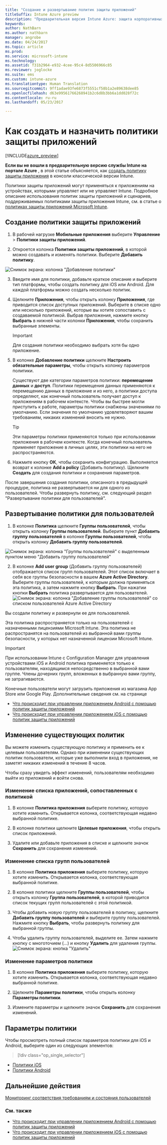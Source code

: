 ```yaml
---
title: "Создание и развертывание политик защиты приложений"
titleSuffix: Intune Azure preview
description: "Предварительная версия Intune Azure: защита корпоративных данных, используемых в управляемых приложениях, с помощью политик защиты приложений Intune."
keywords: 
author: NathBarn
ms.author: nathbarn
manager: angrobe
ms.date: 04/24/2017
ms.topic: article
ms.prod: 
ms.service: microsoft-intune
ms.technology: 
ms.assetid: f31b2964-e932-4cee-95c4-8d5506966c85
ms.reviewer: joglocke
ms.suite: ems
ms.custom: intune-azure
ms.translationtype: Human Translation
ms.sourcegitcommit: 9ff1adae93fe6873f5551cf58b1a2e89638dee85
ms.openlocfilehash: d63e99561766268941b2c6d8b3bb6a1dd028f72c
ms.contentlocale: ru-ru
ms.lasthandoff: 05/23/2017

---
```


# <a name="how-to-create-and-assign-app-protection-policies"></a>Как создать и назначить политики защиты приложений

[!INCLUDE[azure_preview](./includes/azure_preview.md)]

**Если вы не вошли в предварительную версию службы Intune на портале Azure** , в этой статье объясняется, как [создать политику защиты приложения](https://docs.microsoft.com/intune-classic/deploy-use/create-and-deploy-mobile-app-management-policies-with-microsoft-intune) в консоли классической версии Intune.

Политики защиты приложений могут применяться к приложениям на устройствах, которыми управляет или не управляет Intune. Подробное описание использования политик защиты приложений и сценариев, поддерживаемых политиками защиты приложения Intune, см. в статье о [политиках защиты приложений Microsoft Intune](app-protection-policy.md).

##  <a name="create-an-app-protection-policy"></a>Создание политики защиты приложений
1.  В рабочей нагрузке **Мобильные приложения** выберите **Управление** > **Политики защиты приложений**.

2.  Откроется колонка **Политики защиты приложений**, в которой можно создавать и изменять политики. Выберите **Добавить политику**.

  ![Снимок экрана: колонка "Добавление политики"](./media/app-protection-add-policy.png)

3.  Введите имя для политики, добавьте краткое описание и выберите тип платформы, чтобы создать политику для iOS или Android. Для каждой платформы можно создать несколько политик.

4.  Щелкните **Приложения**, чтобы открыть колонку **Приложения**, где приводится список доступных приложений. Выберите в списке одно или несколько приложений, которые вы хотите сопоставить с создаваемой политикой. Выбрав приложения, нажмите кнопку **Выбрать** в нижней части колонки **Приложения**, чтобы сохранить выбранные элементы.

    > [!IMPORTANT]
    > Для создания политики необходимо выбрать хотя бы одно приложение.

5.  В колонке **Добавление политики** щелкните **Настроить обязательные параметры**, чтобы открыть колонку параметров политики.

    Существуют две категории параметров политики: **перемещение данных** и **доступ**.  Политики перемещения данных применяются к перемещению данных в приложение и из него, а политики доступа определяют, как конечный пользователь получает доступ к приложениям в рабочем контексте.
    Чтобы вы быстрее могли приступить к работе, параметры политики снабжены значениями по умолчанию. Если значения по умолчанию удовлетворяют вашим требованиям, никаких изменений вносить не нужно.

    > [!TIP]
    > Эти параметры политики применяются только при использовании приложения в рабочем контексте.  Когда конечный пользователь применяет приложение в личных целях, эти политики на него не распространяются.



6.  Нажмите кнопку **ОК**, чтобы сохранить конфигурацию. Выполняется возврат к колонке **Add a policy** (Добавить политику). Щелкните **Создать** для создания политики и сохранения параметров.


После завершения создания политики, описанного в предыдущей процедуре, политика не развертывается ни для одного из пользователей. Чтобы развернуть политику, см. следующий раздел "Развертывание политики для пользователей".

## <a name="deploy-a-policy-to-users"></a>Развертывание политики для пользователей

1.  В колонке **Политика** щелкните **Группы пользователей**, чтобы открыть колонку **Группы пользователей**. Выберите пункт **Добавить группу пользователей** в колонке **Группы пользователей**, чтобы открыть колонку **Добавить группу пользователей**.

  ![Снимок экрана: колонка "Группы пользователей" с выделенным пунктом меню "Добавить группу пользователей"](./media/app-protection-policy-add-users.png)

2.  В колонке **Add user group** (Добавить группу пользователей) отображается список групп пользователей. Этот список включает в себя все группы безопасности в вашем **Azure Active Directory**. Выберите группы пользователей, к которым должна применяться эта политика, а затем нажмите кнопку **Выбрать**. При нажатии кнопки **Выбрать** политика развертывается для пользователей.
  ![Снимок экрана: колонка "Добавление группы пользователей" со списком пользователей Azure Active Directory](./media/azure-ad-user-group-list.png)

Вы создали политику и развернули ее для пользователей.

Эта политика распространяется только на пользователей с назначенными лицензиями Microsoft Intune. Эта политика не распространятся на пользователей из выбранной вами группы безопасности, у которых нет назначенной лицензии Microsoft Intune.

>[!IMPORTANT]
> При использовании Intune с Configuration Manager для управления устройствами iOS и Android политика применяется только к пользователям, находящимся непосредственно в выбранной вами группе. Члены дочерних групп, вложенных в выбранную вами группу, не затрагиваются.

Конечные пользователи могут загрузить приложения из магазина App Store или Google Play. Дополнительные сведения см. на странице
* [Что происходит при управлении приложением Android с помощью политик защиты приложений](app-protection-enabled-apps-android.md)
* [Что происходит при управлении приложением iOS с помощью политик защиты приложений](app-protection-enabled-apps-ios.md)

##  <a name="change-existing-policies"></a>Изменение существующих политик
Вы можете изменить существующую политику и применить ее к целевым пользователям. Однако при изменении существующих политик пользователи, которые уже выполнили вход в приложения, не заметят никаких изменений в течение 8 часов.

Чтобы сразу увидеть эффект изменений, пользователям необходимо выйти из приложений и войти снова.

### <a name="to-change-the-list-of-apps-associated-with-the-policy"></a>Изменение списка приложений, сопоставленных с политикой

1.  В колонке **Политика приложения** выберите политику, которую хотите изменить. Открывается колонка, соответствующая недавно выбранной политике.

2.  В колонке политики щелкните **Целевые приложения**, чтобы открыть список приложений.

3.  Удалите или добавьте приложения в списке и щелкните значок **Сохранить** для сохранения изменений.

### <a name="to-change-the-list-of-user-groups"></a>Изменение списка групп пользователей

1.  В колонке **Политика приложения** выберите политику, которую хотите изменить. Открывается колонка, соответствующая выбранной политике.

2.  В колонке политики щелкните **Группы пользователей**, чтобы открыть колонку **Группа пользователей**, в которой приводится список текущих групп пользователей с этой политикой.

3.  Чтобы добавить новую группу пользователей в политику, щелкните **Добавить группу пользователей** и выберите группу пользователей. Нажмите кнопку **Выбрать**, чтобы развернуть политику для выбранной группы.

4.  Чтобы удалить группу пользователей, выделите ее. Затем нажмите кнопку с многоточием (...) и кнопку **Удалить** для удаления группы.
  ![Снимок экрана: кнопка "Удалить"](./media/app-protection-policy-delete-user.png)

### <a name="to-change-policy-settings"></a>Изменение параметров политики

1.  В колонке **Политика приложения** выберите политику, которую хотите изменить. Открывается колонка, соответствующая недавно выбранной политике.


2.  Щелкните **Параметры политики**, чтобы открыть колонку **Параметры политики**.

3.  Измените параметры и щелкните значок **Сохранить** для сохранения изменений.

## <a name="policy-settings"></a>Параметры политики
Чтобы просмотреть полный список параметров политики для iOS и Android, выберите один из следующих элементов:

> [!div class="op_single_selector"]
- [Политики iOS](app-protection-policy-settings-ios.md)
- [Политики Android](app-protection-policy-settings-android.md)

## <a name="next-steps"></a>Дальнейшие действия
[Мониторинг соответствия требованиям и состояния пользователей](app-protection-policies-monitor.md)

### <a name="see-also"></a>См. также
* [Что происходит при управлении приложением Android с помощью политик защиты приложений](app-protection-enabled-apps-android.md)
* [Что происходит при управлении приложением iOS с помощью политик защиты приложений](app-protection-enabled-apps-ios.md)

